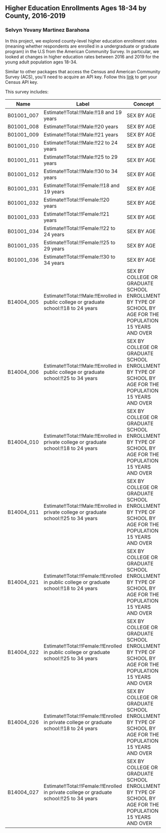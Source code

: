 ## Higher Education Enrollments Ages 18-34 by County, 2016-2019
### Selvyn Yovany Martinez Barahona

In this project, we explored county-level higher education enrollment rates (meaning whether respondents are enrolled in a undergraduate or graduate program) in the U.S from the American Community Survey. In particular, we looked at changes in higher education rates between 2016 and 2019 for the young adult population ages 18-34. 

Similar to other packages that access the Census and American Community Survey (ACS), you'll need to acquire an API key. Follow this [link](https://api.census.gov/data/key_signup.html) to get your Census API key.

This survey includes:

 Name       |Label             |Concept
------------|------------------|------------- 
B01001_007|Estimate!!Total:!!Male:!!18 and 19 years|SEX BY AGE 
B01001_008|Estimate!!Total:!!Male:!!20 years|SEX BY AGE
B01001_009|Estimate!!Total:!!Male:!!21 years|SEX BY AGE
B01001_010|Estimate!!Total:!!Male:!!22 to 24 years|SEX BY AGE
B01001_011|Estimate!!Total:!!Male:!!25 to 29 years|SEX BY AGE
B01001_012|Estimate!!Total:!!Male:!!30 to 34 years|SEX BY AGE
B01001_031|Estimate!!Total:!!Female:!!18 and 19 years|SEX BY AGE
B01001_032|Estimate!!Total:!!Female:!!20 years|SEX BY AGE
B01001_033|Estimate!!Total:!!Female:!!21 years|SEX BY AGE
B01001_034|Estimate!!Total:!!Female:!!22 to 24 years|SEX BY AGE
B01001_035|Estimate!!Total:!!Female:!!25 to 29 years|SEX BY AGE
B01001_036|Estimate!!Total:!!Female:!!30 to 34 years|SEX BY AGE
B14004_005|Estimate!!Total:!!Male:!!Enrolled in public college or graduate school:!!18 to 24 years|SEX BY COLLEGE OR GRADUATE SCHOOL ENROLLMENT BY TYPE OF SCHOOL BY AGE FOR THE POPULATION 15 YEARS AND OVER
B14004_006|Estimate!!Total:!!Male:!!Enrolled in public college or graduate school:!!25 to 34 years|SEX BY COLLEGE OR GRADUATE SCHOOL ENROLLMENT BY TYPE OF SCHOOL BY AGE FOR THE POPULATION 15 YEARS AND OVER
B14004_010|Estimate!!Total:!!Male:!!Enrolled in private college or graduate school:!!18 to 24 years|SEX BY COLLEGE OR GRADUATE SCHOOL ENROLLMENT BY TYPE OF SCHOOL BY AGE FOR THE POPULATION 15 YEARS AND OVER
B14004_011|Estimate!!Total:!!Male:!!Enrolled in private college or graduate school:!!25 to 34 years|SEX BY COLLEGE OR GRADUATE SCHOOL ENROLLMENT BY TYPE OF SCHOOL BY AGE FOR THE POPULATION 15 YEARS AND OVER
B14004_021|Estimate!!Total:!!Female:!!Enrolled in public college or graduate school:!!18 to 24 years|SEX BY COLLEGE OR GRADUATE SCHOOL ENROLLMENT BY TYPE OF SCHOOL BY AGE FOR THE POPULATION 15 YEARS AND OVER
B14004_022|Estimate!!Total:!!Female:!!Enrolled in public college or graduate school:!!25 to 34 years|SEX BY COLLEGE OR GRADUATE SCHOOL ENROLLMENT BY TYPE OF SCHOOL BY AGE FOR THE POPULATION 15 YEARS AND OVER
B14004_026|Estimate!!Total:!!Female:!!Enrolled in private college or graduate school:!!18 to 24 years|SEX BY COLLEGE OR GRADUATE SCHOOL ENROLLMENT BY TYPE OF SCHOOL BY AGE FOR THE POPULATION 15 YEARS AND OVER
B14004_027|Estimate!!Total:!!Female:!!Enrolled in private college or graduate school:!!25 to 34 years|SEX BY COLLEGE OR GRADUATE SCHOOL ENROLLMENT BY TYPE OF SCHOOL BY AGE FOR THE POPULATION 15 YEARS AND OVER
